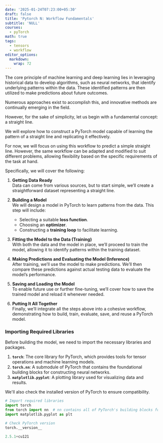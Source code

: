 ```yaml
---
date: '2025-01-24T07:23:00+05:30'
draft: false
title: 'Pytorch N: Workflow Fundamentals'
subtitle: 'NULL'
courses:
  - pyTorch
math: true
tags:
  - tensors
  - workflow
editor_options: 
  markdown: 
    wrap: 72
---
```


The core principle of machine learning and deep learning lies in leveraging historical data to develop algorithms, such as neural networks, that identify underlying patterns within the data. These identified patterns are then utilized to make predictions about future outcomes.

Numerous approaches exist to accomplish this, and innovative methods are continually emerging in the field.

However, for the sake of simplicity, let us begin with a fundamental concept: a straight line.

We will explore how to construct a PyTorch model capable of learning the pattern of a straight line and replicating it effectively.

For now, we will focus on using this workflow to predict a simple straight line. However, the same workflow can be adapted and modified to suit different problems, allowing flexibility based on the specific requirements of the task at hand.

Specifically, we will cover the following:

1. **Getting Data Ready**  
   Data can come from various sources, but to start simple, we’ll create a straightforward dataset representing a straight line.

2. **Building a Model**  
   We will design a model in PyTorch to learn patterns from the data. This step will include:
   - Selecting a suitable **loss function**.
   - Choosing an **optimizer**.
   - Constructing a **training loop** to facilitate learning.

3. **Fitting the Model to the Data (Training)**  
   With both the data and the model in place, we’ll proceed to train the model, allowing it to identify patterns within the training dataset.

4. **Making Predictions and Evaluating the Model (Inference)**  
   After training, we’ll use the model to make predictions. We’ll then compare these predictions against actual testing data to evaluate the model’s performance.

5. **Saving and Loading the Model**  
   To enable future use or further fine-tuning, we’ll cover how to save the trained model and reload it whenever needed.

6. **Putting It All Together**  
   Finally, we’ll integrate all the steps above into a cohesive workflow, demonstrating how to build, train, evaluate, save, and reuse a PyTorch model.

### Importing Required Libraries  

Before building the model, we need to import the necessary libraries and packages.  

1. **`torch`**: The core library for PyTorch, which provides tools for tensor operations and machine learning models.
2. **`torch.nn`**: A submodule of PyTorch that contains the foundational building blocks for constructing neural networks.
3. **`matplotlib.pyplot`**: A plotting library used for visualizing data and results.

We'll also check the installed version of PyTorch to ensure compatibility.

```PYTHON
# Import required libraries
import torch
from torch import nn  # nn contains all of PyTorch's building blocks for neural networks
import matplotlib.pyplot as plt

# Check PyTorch version
torch.__version__
```

```PYTHON       
2.5.1+cu121
```
